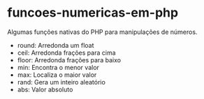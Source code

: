 # funcoes-numericas-em-php
Algumas funções nativas do PHP para manipulações de números.

* round: Arredonda um float
* ceil: Arredonda frações para cima
* floor: Arredonda frações para baixo
* min: Encontra o menor valor
* max: Localiza o maior valor
* rand: Gera um inteiro aleatório
* abs: Valor absoluto
